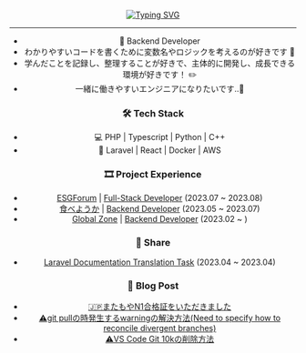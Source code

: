 <!-- Don't just fork or copy it. Star it, please 🥺  -->
<div align="center">
<br><br><br>

[![Typing SVG](https://readme-typing-svg.herokuapp.com?font=Oleo+Script&color=9D9ED2&size=35&center=true&vCenter=true&width=404&height=53&lines=%E3%80%80%E3%80%80記憶より記録を+%E3%80%80%E3%80%80)](https://git.io/typing-svg)

---

- 🌱 Backend Developer
- わかりやすいコードを書くために変数名やロジックを考えるのが好きです 🤔
- 学んだことを記録し、整理することが好きで、主体的に開発し、成長できる環境が好きです！ ✏️
- 一緒に働きやすいエンジニアになりたいです..🥴


### 🛠  Tech Stack

- 💻  PHP | Typescript | Python | C++
- 🔩  Laravel | React | Docker | AWS

### 🎞 Project Experience

- [ESGForum]() | [Full-Stack Developer]() (2023.07 ~ 2023.08)
- [食べようか]() | [Backend Developer]() (2023.05 ~ 2023.07)
- [Global Zone](https://gzone.yju.ac.kr/) | [Backend Developer](https://devyuminkim-devlog.vercel.app/%E5%BC%95%E7%B6%99) (2023.02 ~ )

### 🙌 Share

- [Laravel Documentation Translation Task](https://github.com/laravelkr/docs) (2023.04 ~ 2023.04)


### 📝 Blog Post

- [🇯🇵またもやN1合格証をいただきました](https://devyuminkim-devlog.vercel.app/n1%E5%90%88%E6%A0%BC%E8%A8%BC)
- [⚠️git pullの時発生するwarningの解決方法(Need to specify how to reconcile divergent branches)](https://devyuminkim-devlog.vercel.app/git-pull%E6%99%82%E7%99%BA%E7%94%9Fwarning%E8%A7%A3%E6%B1%BA%E6%96%B9%E6%B3%95need-to-specify-how-to-reconcile-divergent-branches)
- [⚠️VS Code Git 10kの削除方法](https://devyuminkim-devlog.vercel.app/vs-code-git-10k%E5%89%8A%E9%99%A4%E6%96%B9%E6%B3%95)


<!--
![](./profile-3d-contrib/profile-night-rainbow.svg)
-->
</div>
